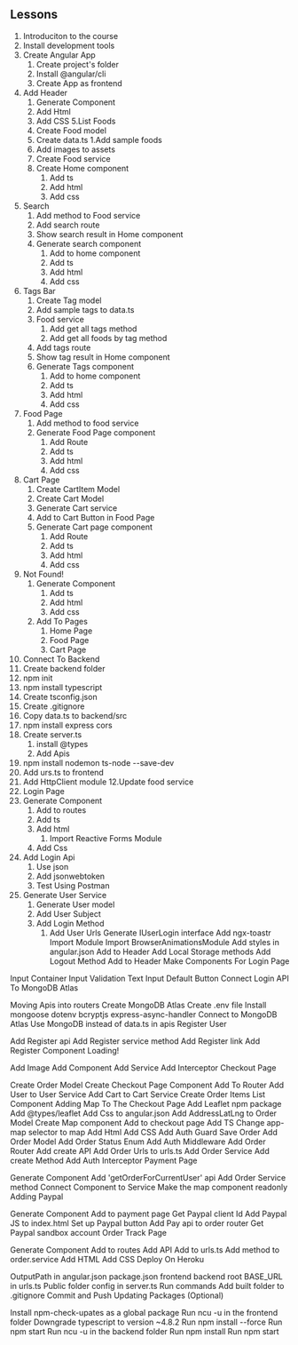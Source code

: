 ## Lessons
1. Introduciton to the course
2. Install development tools
3. Create Angular App
   1. Create project's folder
   2. Install @angular/cli
   3. Create App as frontend
4. Add Header
   1. Generate Component
   2. Add Html
   3. Add CSS
5.List Foods
   1. Create Food model
   2. Create data.ts
      1.Add sample foods
   3. Add images to assets
   4. Create Food service
   5. Create Home component
      1. Add ts
      2. Add html
      3. Add css
6. Search
    1. Add method to Food service
    2. Add search route
    3. Show search result in Home component
    4. Generate search component
       1. Add to home component
       2. Add ts
       3. Add html
       4. Add css
7. Tags Bar
    1. Create Tag model
    2. Add sample tags to data.ts
    3. Food service
       1. Add get all tags method
       2. Add get all foods by tag method
    4. Add tags route
    5. Show tag result in Home component
    6. Generate Tags component
       1. Add to home component
       2. Add ts
       3. Add html
       4. Add css
8. Food Page
    1. Add method to food service
    2. Generate Food Page component
        1. Add Route
        2. Add ts
        3. Add html
        4. Add css
9. Cart Page
    1. Create CartItem Model
    2. Create Cart Model
    3. Generate Cart service
    4. Add to Cart Button in Food Page
    5. Generate Cart page component
        1. Add Route
        2. Add ts
        3. Add html
        4. Add css
10. Not Found!
    1. Generate Component
        1. Add ts
        2. Add html
        3. Add css
    2. Add To Pages
        1. Home Page
        2. Food Page
        3. Cart Page
11. Connect To Backend
   1. Create backend folder
   2. npm init
   3. npm install typescript
   4. Create tsconfig.json
   5. Create .gitignore
   6. Copy data.ts to backend/src
   7. npm install express cors
   8. Create server.ts
      1. install @types
      2. Add Apis
   9. npm install nodemon ts-node --save-dev
   10. Add urs.ts to frontend
   11. Add HttpClient module
   12.Update food service
12. Login Page
   1. Generate Component
      1. Add to routes
      2. Add ts
      3. Add html
         1. Import Reactive Forms Module
      4. Add Css
   2. Add Login Api
      1. Use json
      2. Add jsonwebtoken
      3. Test Using Postman
   3. Generate User Service
      1. Generate User model
      2. Add User Subject
      3. Add Login Method
         1. Add User Urls
Generate IUserLogin interface
Add ngx-toastr
Import Module
Import BrowserAnimationsModule
Add styles in angular.json
Add to Header
Add Local Storage methods
Add Logout Method
Add to Header
Make Components For Login Page

Input Container
Input Validation
Text Input
Default Button
Connect Login API To MongoDB Atlas

Moving Apis into routers
Create MongoDB Atlas
Create .env file
Install
mongoose
dotenv
bcryptjs
express-async-handler
Connect to MongoDB Atlas
Use MongoDB instead of data.ts in apis
Register User

Add Register api
Add Register service method
Add Register link
Add Register Component
Loading!

Add Image
Add Component
Add Service
Add Interceptor
Checkout Page

Create Order Model
Create Checkout Page Component
Add To Router
Add User to User Service
Add Cart to Cart Service
Create Order Items List Component
Adding Map To The Checkout Page
Add Leaflet npm package
Add @types/leaflet
Add Css to angular.json
Add AddressLatLng to Order Model
Create Map component
Add to checkout page
Add TS
Change app-map selector to map
Add Html
Add CSS
Add Auth Guard
Save Order
Add Order Model
Add Order Status Enum
Add Auth Middleware
Add Order Router
Add create API
Add Order Urls to urls.ts
Add Order Service
Add create Method
Add Auth Interceptor
Payment Page

Generate Component
Add 'getOrderForCurrentUser' api
Add Order Service method
Connect Component to Service
Make the map component readonly
Adding Paypal

Generate Component
Add to payment page
Get Paypal client Id
Add Paypal JS to index.html
Set up Paypal button
Add Pay api to order router
Get Paypal sandbox account
Order Track Page

Generate Component
Add to routes
Add API
Add to urls.ts
Add method to order.service
Add HTML
Add CSS
Deploy On Heroku

OutputPath in angular.json
package.json
frontend
backend
root
BASE_URL in urls.ts
Public folder config in server.ts
Run commands
Add built folder to .gitignore
Commit and Push
Updating Packages (Optional)

Install npm-check-upates as a global package
Run ncu -u in the frontend folder
Downgrade typescript to version ~4.8.2
Run npm install --force
Run npm start
Run ncu -u in the backend folder
Run npm install
Run npm start